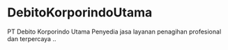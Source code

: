 # DebitoKorporindoUtama
PT Debito Korporindo Utama Penyedia jasa layanan penagihan profesional dan terpercaya ..
